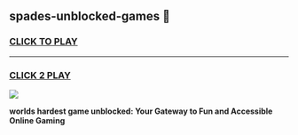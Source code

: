 
## spades-unblocked-games 👋
<h3>
<a href="https://premium.freeplayer.one?title=spades-unblocked-games&ref=14F">CLICK TO PLAY</a></h3>
<hr>

<h3>
<a href="https://premium.freeplayer.one?title=spades-unblocked-games&ref=14F">CLICK 2 PLAY</a>
  
</h3>

<a href="https://premium.freeplayer.one?title=spades-unblocked-games&ref=12F/"><img src="https://clearcache.store/games.png"></a>


**worlds hardest game unblocked: Your Gateway to Fun and Accessible Online Gaming**
